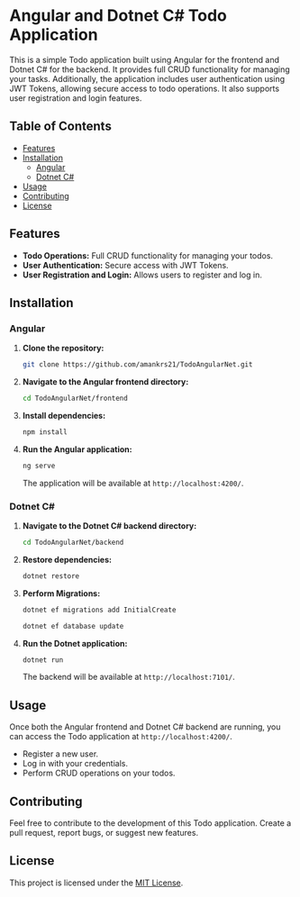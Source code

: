 # Angular and Dotnet C# Todo Application

This is a simple Todo application built using Angular for the frontend and Dotnet C# for the backend. It provides full CRUD functionality for managing your tasks. Additionally, the application includes user authentication using JWT Tokens, allowing secure access to todo operations. It also supports user registration and login features.

## Table of Contents

- [Features](#features)
- [Installation](#installation)
  - [Angular](#angular)
  - [Dotnet C#](#dotnet-c)
- [Usage](#usage)
- [Contributing](#contributing)
- [License](#license)

## Features

- **Todo Operations:** Full CRUD functionality for managing your todos.
- **User Authentication:** Secure access with JWT Tokens.
- **User Registration and Login:** Allows users to register and log in.

## Installation

### Angular

1. **Clone the repository:**

    ```bash
    git clone https://github.com/amankrs21/TodoAngularNet.git
    ```

2. **Navigate to the Angular frontend directory:**

    ```bash
    cd TodoAngularNet/frontend
    ```

3. **Install dependencies:**

    ```bash
    npm install
    ```

4. **Run the Angular application:**

    ```bash
    ng serve
    ```

   The application will be available at `http://localhost:4200/`.

### Dotnet C#

1. **Navigate to the Dotnet C# backend directory:**

    ```bash
    cd TodoAngularNet/backend
    ```

2. **Restore dependencies:**

    ```bash
    dotnet restore
    ```

3. **Perform Migrations:**

    ```bash
    dotnet ef migrations add InitialCreate
    ```
    ```bash
    dotnet ef database update
    ```

4. **Run the Dotnet application:**

    ```bash
    dotnet run
    ```

   The backend will be available at `http://localhost:7101/`.

## Usage

Once both the Angular frontend and Dotnet C# backend are running, you can access the Todo application at `http://localhost:4200/`.

- Register a new user.
- Log in with your credentials.
- Perform CRUD operations on your todos.

## Contributing

Feel free to contribute to the development of this Todo application. Create a pull request, report bugs, or suggest new features.

## License

This project is licensed under the [MIT License](LICENSE).
